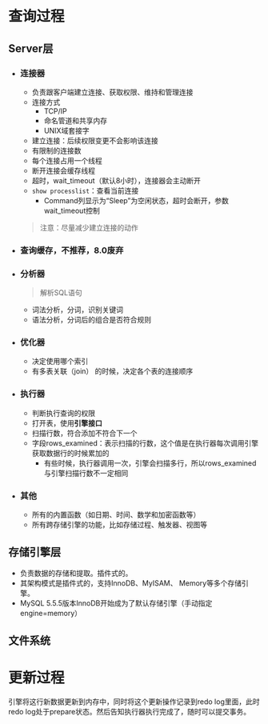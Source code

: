 # 查询过程
## Server层
* ### 连接器
  * 负责跟客户端建立连接、获取权限、维持和管理连接
  * 连接方式
    * TCP/IP
    * 命名管道和共享内存
    * UNIX域套接字
  * 建立连接：后续权限变更不会影响该连接
  * 有限制的连接数
  * 每个连接占用一个线程
  * 断开连接会缓存线程
  * 超时，wait_timeout（默认8小时），连接器会主动断开
  * `show processlist`：查看当前连接
    * Command列显示为“Sleep”为空闲状态，超时会断开，参数wait_timeout控制
  > 注意：尽量减少建立连接的动作
* ### 查询缓存，不推荐，8.0废弃
* ### 分析器
  > 解析SQL语句
    * 词法分析，分词，识别关键词
    * 语法分析，分词后的组合是否符合规则
* ### 优化器
    * 决定使用哪个索引
    * 有多表关联（join） 的时候，决定各个表的连接顺序
* ### 执行器
    * 判断执行查询的权限
    * 打开表，使用**引擎接口**
    * 扫描行数，符合添加不符合下一个
    * 字段rows_examined：表示扫描的行数，这个值是在执行器每次调用引擎获取数据行的时候累加的
      * 有些时候，执行器调用一次，引擎会扫描多行，所以rows_examined与引擎扫描行数不一定相同
* ### 其他
  * 所有的内置函数（如日期、时间、数学和加密函数等）
  * 所有跨存储引擎的功能，比如存储过程、触发器、视图等

## 存储引擎层
* 负责数据的存储和提取。插件式的。
* 其架构模式是插件式的，支持InnoDB、MyISAM、 Memory等多个存储引擎。
* MySQL 5.5.5版本InnoDB开始成为了默认存储引擎（手动指定engine=memory）
## 文件系统

# 更新过程
引擎将这行新数据更新到内存中，同时将这个更新操作记录到redo log里面，此时redo log处于prepare状态。然后告知执行器执行完成了，随时可以提交事务。